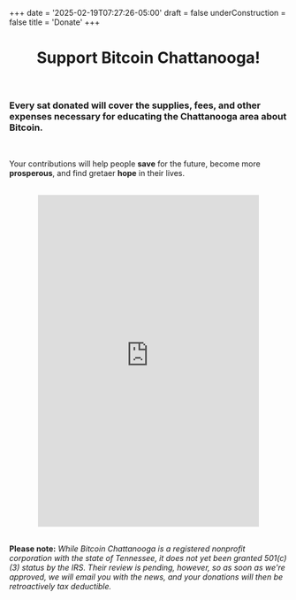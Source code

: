 +++
date = '2025-02-19T07:27:26-05:00'
draft = false
underConstruction = false
title = 'Donate'
+++

<div class="article">

<h1 style="text-align:center">Support Bitcoin Chattanooga!</h1>

<br>

<h3>Every sat donated will cover the supplies, fees, and other expenses necessary for educating the Chattanooga area about Bitcoin.</h3>

<br>

Your contributions will help people <b>save</b> for the future, become more <b>prosperous</b>, and find gretaer <b>hope</b> in their lives.

<br>

<div style="display: flex; justify-content: center;">
  <iframe src='https://btcpay.satcrowd.com/apps/23zSkvmJdv2AECLfcom4Xij5zLLh/pos' style='width: 100%; max-width: 400px; height: 600px; border: 0;'></iframe>
</div>

<br>

<b>Please note:</b> <i>While Bitcoin Chattanooga is a registered nonprofit corporation with the state of Tennessee, it does not yet been granted 501(c)(3) status by the IRS. Their review is pending, however, so as soon as we're approved, we will email you with the news, and your donations will then be retroactively tax deductible.</i>

<br>

</div>
